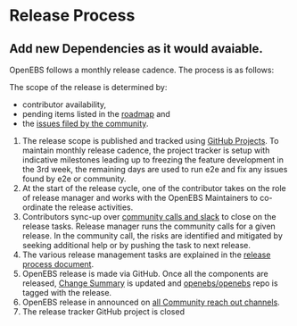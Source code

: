 # Release Process
## Add new Dependencies as it would avaiable.
OpenEBS follows a monthly release cadence. The process is as follows:

The scope of the release is determined by:
- contributor availability, 
- pending items listed in the [roadmap](./ROADMAP.md) and 
- the [issues filed by the community](https://github.com/search?q=is%3Aissue+is%3Aopen+label%3Aproject%2Fcommunity+org%3Aopenebs&type=Issues). 

1. The release scope is published and tracked using [GitHub Projects](https://github.com/orgs/openebs/projects). To maintain monthly release cadence, the project tracker is setup with indicative milestones leading up to freezing the feature development in the 3rd week, the remaining days are used to run e2e and fix any issues found by e2e or community. 
1. At the start of the release cycle, one of the contributor takes on the role of release manager and works with the OpenEBS Maintainers to co-ordinate the release activities.  
1. Contributors sync-up over [community calls and slack](./community/) to close on the release tasks. Release manager runs the community calls for a given release. In the community call, the risks are identified and mitigated by seeking additional help or by pushing the task to next release.
1. The various release management tasks are explained in the [release process document](./contribute/process/release-management.md).
1. OpenEBS release is made via GitHub. Once all the components are released, [Change Summary](https://github.com/openebs/openebs/wiki) is updated and [openebs/openebs](https://github.com/openebs/openebs/releases) repo is tagged with the release. 
1. OpenEBS release in announced on [all Community reach out channels](./community/).
1. The release tracker GitHub project is closed
